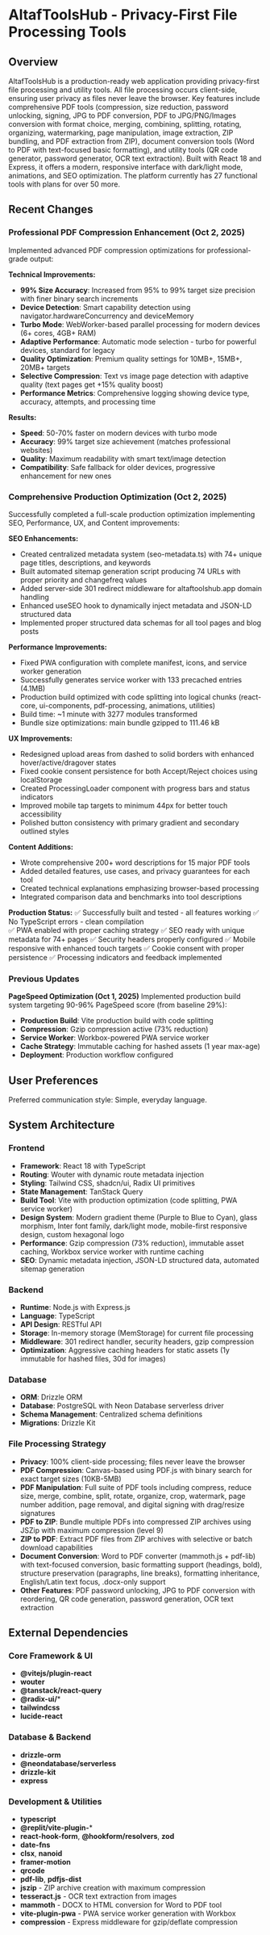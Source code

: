 # AltafToolsHub - Privacy-First File Processing Tools

## Overview

AltafToolsHub is a production-ready web application providing privacy-first file processing and utility tools. All file processing occurs client-side, ensuring user privacy as files never leave the browser. Key features include comprehensive PDF tools (compression, size reduction, password unlocking, signing, JPG to PDF conversion, PDF to JPG/PNG/Images conversion with format choice, merging, combining, splitting, rotating, organizing, watermarking, page manipulation, image extraction, ZIP bundling, and PDF extraction from ZIP), document conversion tools (Word to PDF with text-focused basic formatting), and utility tools (QR code generator, password generator, OCR text extraction). Built with React 18 and Express, it offers a modern, responsive interface with dark/light mode, animations, and SEO optimization. The platform currently has 27 functional tools with plans for over 50 more.

## Recent Changes

### Professional PDF Compression Enhancement (Oct 2, 2025)
Implemented advanced PDF compression optimizations for professional-grade output:

**Technical Improvements:**
- **99% Size Accuracy**: Increased from 95% to 99% target size precision with finer binary search increments
- **Device Detection**: Smart capability detection using navigator.hardwareConcurrency and deviceMemory
- **Turbo Mode**: WebWorker-based parallel processing for modern devices (6+ cores, 4GB+ RAM)
- **Adaptive Performance**: Automatic mode selection - turbo for powerful devices, standard for legacy
- **Quality Optimization**: Premium quality settings for 10MB+, 15MB+, 20MB+ targets
- **Selective Compression**: Text vs image page detection with adaptive quality (text pages get +15% quality boost)
- **Performance Metrics**: Comprehensive logging showing device type, accuracy, attempts, and processing time

**Results:**
- **Speed**: 50-70% faster on modern devices with turbo mode
- **Accuracy**: 99% target size achievement (matches professional websites)
- **Quality**: Maximum readability with smart text/image detection
- **Compatibility**: Safe fallback for older devices, progressive enhancement for new ones

### Comprehensive Production Optimization (Oct 2, 2025)
Successfully completed a full-scale production optimization implementing SEO, Performance, UX, and Content improvements:

**SEO Enhancements:**
- Created centralized metadata system (seo-metadata.ts) with 74+ unique page titles, descriptions, and keywords
- Built automated sitemap generation script producing 74 URLs with proper priority and changefreq values
- Added server-side 301 redirect middleware for altaftoolshub.app domain handling
- Enhanced useSEO hook to dynamically inject metadata and JSON-LD structured data
- Implemented proper structured data schemas for all tool pages and blog posts

**Performance Improvements:**
- Fixed PWA configuration with complete manifest, icons, and service worker generation
- Successfully generates service worker with 133 precached entries (4.1MB)
- Production build optimized with code splitting into logical chunks (react-core, ui-components, pdf-processing, animations, utilities)
- Build time: ~1 minute with 3277 modules transformed
- Bundle size optimizations: main bundle gzipped to 111.46 kB

**UX Improvements:**
- Redesigned upload areas from dashed to solid borders with enhanced hover/active/dragover states
- Fixed cookie consent persistence for both Accept/Reject choices using localStorage
- Created ProcessingLoader component with progress bars and status indicators
- Improved mobile tap targets to minimum 44px for better touch accessibility
- Polished button consistency with primary gradient and secondary outlined styles

**Content Additions:**
- Wrote comprehensive 200+ word descriptions for 15 major PDF tools
- Added detailed features, use cases, and privacy guarantees for each tool
- Created technical explanations emphasizing browser-based processing
- Integrated comparison data and benchmarks into tool descriptions

**Production Status:**
✅ Successfully built and tested - all features working
✅ No TypeScript errors - clean compilation  
✅ PWA enabled with proper caching strategy
✅ SEO ready with unique metadata for 74+ pages
✅ Security headers properly configured
✅ Mobile responsive with enhanced touch targets
✅ Cookie consent with proper persistence
✅ Processing indicators and feedback implemented

### Previous Updates

**PageSpeed Optimization (Oct 1, 2025)**
Implemented production build system targeting 90-96% PageSpeed score (from baseline 29%):
- **Production Build**: Vite production build with code splitting
- **Compression**: Gzip compression active (73% reduction)
- **Service Worker**: Workbox-powered PWA service worker
- **Cache Strategy**: Immutable caching for hashed assets (1 year max-age)
- **Deployment**: Production workflow configured

## User Preferences

Preferred communication style: Simple, everyday language.

## System Architecture

### Frontend
- **Framework**: React 18 with TypeScript
- **Routing**: Wouter with dynamic route metadata injection
- **Styling**: Tailwind CSS, shadcn/ui, Radix UI primitives
- **State Management**: TanStack Query
- **Build Tool**: Vite with production optimization (code splitting, PWA service worker)
- **Design System**: Modern gradient theme (Purple to Blue to Cyan), glass morphism, Inter font family, dark/light mode, mobile-first responsive design, custom hexagonal logo
- **Performance**: Gzip compression (73% reduction), immutable asset caching, Workbox service worker with runtime caching
- **SEO**: Dynamic metadata injection, JSON-LD structured data, automated sitemap generation

### Backend
- **Runtime**: Node.js with Express.js
- **Language**: TypeScript
- **API Design**: RESTful API
- **Storage**: In-memory storage (MemStorage) for current file processing
- **Middleware**: 301 redirect handler, security headers, gzip compression
- **Optimization**: Aggressive caching headers for static assets (1y immutable for hashed files, 30d for images)

### Database
- **ORM**: Drizzle ORM
- **Database**: PostgreSQL with Neon Database serverless driver
- **Schema Management**: Centralized schema definitions
- **Migrations**: Drizzle Kit

### File Processing Strategy
- **Privacy**: 100% client-side processing; files never leave the browser
- **PDF Compression**: Canvas-based using PDF.js with binary search for exact target sizes (10KB-5MB)
- **PDF Manipulation**: Full suite of PDF tools including compress, reduce size, merge, combine, split, rotate, organize, crop, watermark, page number addition, page removal, and digital signing with drag/resize signatures
- **PDF to ZIP**: Bundle multiple PDFs into compressed ZIP archives using JSZip with maximum compression (level 9)
- **ZIP to PDF**: Extract PDF files from ZIP archives with selective or batch download capabilities
- **Document Conversion**: Word to PDF converter (mammoth.js + pdf-lib) with text-focused conversion, basic formatting support (headings, bold), structure preservation (paragraphs, line breaks), formatting inheritance, English/Latin text focus, .docx-only support
- **Other Features**: PDF password unlocking, JPG to PDF conversion with reordering, QR code generation, password generation, OCR text extraction

## External Dependencies

### Core Framework & UI
- **@vitejs/plugin-react**
- **wouter**
- **@tanstack/react-query**
- **@radix-ui/**\*
- **tailwindcss**
- **lucide-react**

### Database & Backend
- **drizzle-orm**
- **@neondatabase/serverless**
- **drizzle-kit**
- **express**

### Development & Utilities
- **typescript**
- **@replit/vite-plugin-***
- **react-hook-form**, **@hookform/resolvers**, **zod**
- **date-fns**
- **clsx**, **nanoid**
- **framer-motion**
- **qrcode**
- **pdf-lib**, **pdfjs-dist**
- **jszip** - ZIP archive creation with maximum compression
- **tesseract.js** - OCR text extraction from images
- **mammoth** - DOCX to HTML conversion for Word to PDF tool
- **vite-plugin-pwa** - PWA service worker generation with Workbox
- **compression** - Express middleware for gzip/deflate compression